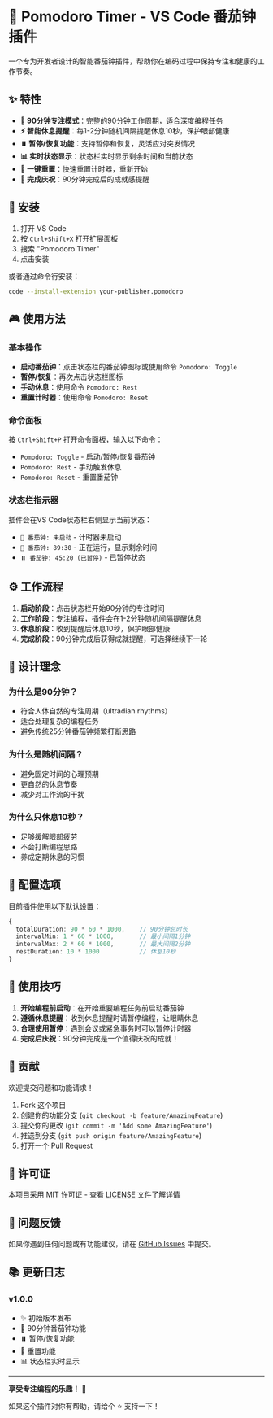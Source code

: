 # 🍅 Pomodoro Timer - VS Code 番茄钟插件

一个专为开发者设计的智能番茄钟插件，帮助你在编码过程中保持专注和健康的工作节奏。

## ✨ 特性

- **🎯 90分钟专注模式**：完整的90分钟工作周期，适合深度编程任务
- **⚡ 智能休息提醒**：每1-2分钟随机间隔提醒休息10秒，保护眼部健康
- **⏸️ 暂停/恢复功能**：支持暂停和恢复，灵活应对突发情况
- **📊 实时状态显示**：状态栏实时显示剩余时间和当前状态
- **🔄 一键重置**：快速重置计时器，重新开始
- **🎉 完成庆祝**：90分钟完成后的成就感提醒

## 🚀 安装

1. 打开 VS Code
2. 按 `Ctrl+Shift+X` 打开扩展面板
3. 搜索 "Pomodoro Timer"
4. 点击安装

或者通过命令行安装：
```bash
code --install-extension your-publisher.pomodoro
```

## 🎮 使用方法

### 基本操作

- **启动番茄钟**：点击状态栏的番茄钟图标或使用命令 `Pomodoro: Toggle`
- **暂停/恢复**：再次点击状态栏图标
- **手动休息**：使用命令 `Pomodoro: Rest`
- **重置计时器**：使用命令 `Pomodoro: Reset`

### 命令面板

按 `Ctrl+Shift+P` 打开命令面板，输入以下命令：

- `Pomodoro: Toggle` - 启动/暂停/恢复番茄钟
- `Pomodoro: Rest` - 手动触发休息
- `Pomodoro: Reset` - 重置番茄钟

### 状态栏指示器

插件会在VS Code状态栏右侧显示当前状态：

- `🍅 番茄钟: 未启动` - 计时器未启动
- `🍅 番茄钟: 89:30` - 正在运行，显示剩余时间
- `⏸️ 番茄钟: 45:20 (已暂停)` - 已暂停状态

## ⚙️ 工作流程

1. **启动阶段**：点击状态栏开始90分钟的专注时间
2. **工作阶段**：专注编程，插件会在1-2分钟随机间隔提醒休息
3. **休息阶段**：收到提醒后休息10秒，保护眼部健康
4. **完成阶段**：90分钟完成后获得成就提醒，可选择继续下一轮

## 🎯 设计理念

### 为什么是90分钟？
- 符合人体自然的专注周期（ultradian rhythms）
- 适合处理复杂的编程任务
- 避免传统25分钟番茄钟频繁打断思路

### 为什么是随机间隔？
- 避免固定时间的心理预期
- 更自然的休息节奏
- 减少对工作流的干扰

### 为什么只休息10秒？
- 足够缓解眼部疲劳
- 不会打断编程思路
- 养成定期休息的习惯

## 🔧 配置选项

目前插件使用以下默认设置：

```typescript
{
  totalDuration: 90 * 60 * 1000,    // 90分钟总时长
  intervalMin: 1 * 60 * 1000,       // 最小间隔1分钟
  intervalMax: 2 * 60 * 1000,       // 最大间隔2分钟
  restDuration: 10 * 1000           // 休息10秒
}
```

## 📝 使用技巧

1. **开始编程前启动**：在开始重要编程任务前启动番茄钟
2. **遵循休息提醒**：收到休息提醒时请暂停编程，让眼睛休息
3. **合理使用暂停**：遇到会议或紧急事务时可以暂停计时器
4. **完成后庆祝**：90分钟完成是一个值得庆祝的成就！

## 🤝 贡献

欢迎提交问题和功能请求！

1. Fork 这个项目
2. 创建你的功能分支 (`git checkout -b feature/AmazingFeature`)
3. 提交你的更改 (`git commit -m 'Add some AmazingFeature'`)
4. 推送到分支 (`git push origin feature/AmazingFeature`)
5. 打开一个 Pull Request

## 📄 许可证

本项目采用 MIT 许可证 - 查看 [LICENSE](LICENSE) 文件了解详情

## 🐛 问题反馈

如果你遇到任何问题或有功能建议，请在 [GitHub Issues](https://github.com/loiter74/pomodoro-VSCode/issues) 中提交。

## 📚 更新日志

### v1.0.0
- ✨ 初始版本发布
- 🍅 90分钟番茄钟功能
- ⏸️ 暂停/恢复功能
- 🔄 重置功能
- 📊 状态栏实时显示

---

**享受专注编程的乐趣！** 🚀

如果这个插件对你有帮助，请给个 ⭐ 支持一下！
